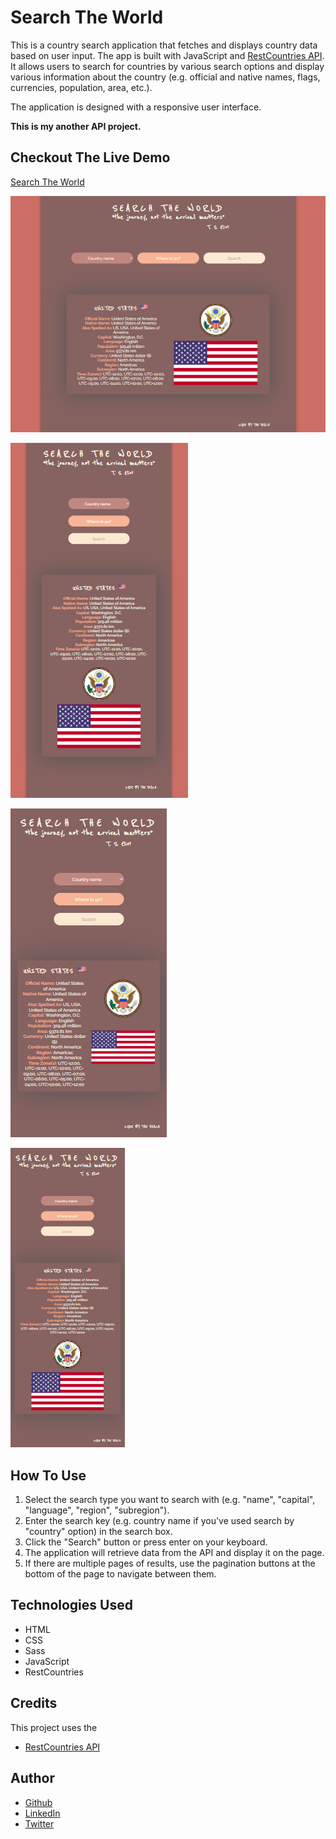 # Search The World

This is a country search application that fetches and displays country data based on user input. The app is built with JavaScript and [RestCountries API](https://restcountries.com/). It allows users to search for countries by various search options and display various information about the country (e.g. official and native names, flags, currencies, population, area, etc.).

The application is designed with a responsive user interface.

**This is my another API project.**

## Checkout The Live Demo

[Search The World](https://peac-h.github.io/24_search_the_world/)

![Search The World - Desktop](https://raw.githubusercontent.com/Peac-h/24_search_the_world/main/Screen%20Shot%202023-04-08%20at%207.51.10%20PM.png)

![Search The World - Tablet](https://raw.githubusercontent.com/Peac-h/24_search_the_world/main/Screen%20Shot%202023-04-08%20at%207.52.05%20PM.png)

![Search The World - Mobile](https://raw.githubusercontent.com/Peac-h/24_search_the_world/main/Screen%20Shot%202023-04-08%20at%207.52.42%20PM.png)

![Search The World - Mobile](https://raw.githubusercontent.com/Peac-h/24_search_the_world/main/Screen%20Shot%202023-04-08%20at%207.53.05%20PM.png)

## How To Use

1. Select the search type you want to search with (e.g. "name", "capital", "language", "region", "subregion").
2. Enter the search key (e.g. country name if you've used search by "country" option) in the search box.
3. Click the "Search" button or press enter on your keyboard.
4. The application will retrieve data from the API and display it on the page.
5. If there are multiple pages of results, use the pagination buttons at the bottom of the page to navigate between them.

## Technologies Used

- HTML
- CSS
- Sass
- JavaScript
- RestCountries

## Credits

This project uses the

- [RestCountries API](https://restcountries.com/)

## Author

- [Github](https://github.com/Peac-h)
- [LinkedIn](https://www.linkedin.com/in/tamta-lomidze-b336b9266/)
- [Twitter](https://twitter.com/p6eac_h)
